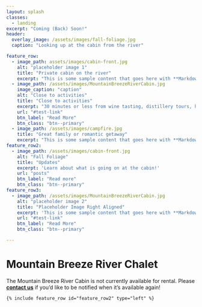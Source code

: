 ```yaml
---
layout: splash
classes:
  - landing
excerpt: "Coming (Back) Soon!"
header:
  overlay_image: /assets/images/fall-foliage.jpg
  caption: "Looking up at the cabin from the river"

feature_row:
  - image_path: assets/images/cabin-front.jpg
    alt: "placeholder image 1"
    title: "Private cabin on the river"
    excerpt: "This is some sample content that goes here with **Markdown** formatting."
  - image_path: /assets/images/MountainBreezeRiverCabin.jpg
    image_caption: "caption"
    alt: "Close to activities"
    title: "Close to activities"
    excerpt: "30 minutes or less from wine tasting, distillery tours, hiking, kayaking, climbing, Virginia's only 3 Michelin Starred restaurant, and more."
    url: "#test-link"
    btn_label: "Read More"
    btn_class: "btn--primary"
  - image_path: /assets/images/campfire.jpg
    title: "Great family or romantic getaway"
    excerpt: "This is some sample content that goes here with **Markdown** formatting."
feature_row2:
  - image_path: /assets/images/cabin-front.jpg
    alt: "Fall Foliage"
    title: "Updates"
    excerpt: 'Learn about what is going on at the cabin!'
    url: "posts"
    btn_label: "Read more"
    btn_class: "btn--primary"
feature_row3:
  - image_path: /assets/images/MountainBreezeRiverCabin.jpg
    alt: "placeholder image 2"
    title: "Placeholder Image Right Aligned"
    excerpt: 'This is some sample content that goes here with **Markdown** formatting. Right aligned with `type="right"`'
    url: "#test-link"
    btn_label: "Read More"
    btn_class: "btn--primary"

---
```


# Mountain Breeze River Chalet

The Mountain Breeze River Cabin is not currently available for rental. Please **[contact us](contact)** if you’d like to be notified when it’s available again!

    {% include feature_row id="feature_row2" type="left" %}

<!--
* Looking for mountain lodging?
* Yearn for the peacefulness of the Shenandoah River?
* Searching for a secluded place for your honeymoon?
* How about a special anniversary get-away?
* Or, do you just need some relaxation time?
* Want to do some fishing?
* Visit nearby Blue Ridge Wineries?
* Relax in a hot tub under the stars?

Our cabin is the PERFECT place to enjoy the beauty and splendor of the Blue Ridge Mountains and the Shenandoah River.
-->
